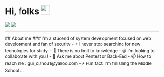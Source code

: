# Hi, folks <img src="https://raw.githubusercontent.com/MartinHeinz/MartinHeinz/master/wave.gif" width="30px">

<div class="iamges" style="display:flex;flex-direction:row;">
<img align="left" src="https://github-readme-stats.vercel.app/api/?username=Guilherme-Ciano&theme=radical&show_icons=true" />
<img align="center" src="https://github-readme-stats.vercel.app/api/top-langs/?username=Guilherme-Ciano&theme=radical&layout=compact" />
</div>

<hr>
## About me
### I'm a studend of system development focused on web development and fan of security
- ⭐   I never stop searching for new tecnologies for study. 
- 🌱  There is no limit to knowledge
- 😉  I’m looking to collaborate with you ! 
- 💬  Ask me about Pentest or Back-End
- 📫  How to reach me : gui_ciano31@yahoo.com
- ⚡   Fun fact: I'm finishing the Middle School ...
